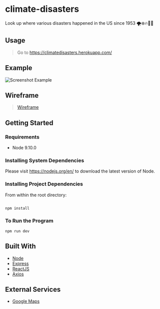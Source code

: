 # climate-disasters

Look up where various disasters happened in the US since 1953
🌪❄️🔥🌋🌊

## Usage
> Go to https://climatedisasters.herokuapp.com/


## Example
![Screenshot Example](https://i.imgur.com/cDazSL2.png)

## Wireframe
> [Wireframe](https://docs.google.com/drawings/d/18NkfvpNdpSG4ZwsEP29AxoSlX25SqrtoHfOBJ0Hl_VU/edit?usp=sharing)

## Getting Started

### Requirements
- Node 9.10.0

### Installing System Dependencies
Please visit https://nodejs.org/en/ to download the latest version of Node.

### Installing Project Dependencies
From within the root directory:

```sh

npm install

```
### To Run the Program

`npm run dev`

## Built With
- [Node](https://nodejs.org/en/)
- [Express](https://expressjs.com/)
- [ReactJS](https://reactjs.org/)
- [Axios](https://github.com/axios/axios)

## External Services
- [Google Maps](https://www.google.com/maps)
